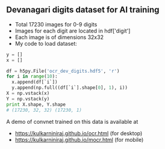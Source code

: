 ## Devanagari digits dataset for AI training
- Total 17230 images for 0-9 digits
- Images for each digit are located in hdf['digit']
- Each image is of dimensions 32x32
- My code to load dataset:
```python
y = []
x = []

df = h5py.File('ocr_dev_digits.hdf5', 'r')
for i in range(10):
  x.append(df[`i`])
  y.append(np.full((df[`i`].shape[0], 1), i))
X = np.vstack(x)
Y = np.vstack(y)
print X.shape, Y.shape
# (17230, 32, 32) (17230, 1)
```

A demo of convnet trained on this data is available at 
- <https://kulkarniniraj.github.io/ocr.html> (for desktop) 
- <https://kulkarniniraj.github.io/mocr.html> (for mobile)